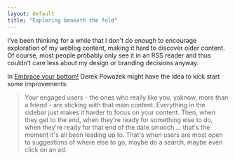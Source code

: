 ```yaml
---
layout: default
title: "Exploring beneath the fold"
---
```


I've been thinking for a while that I don't do enough to encourage
exploration of my weblog content, making it hard to discover older content. Of
course, most people probably only see it in an RSS reader and thus couldn't
care less about my design or branding decisions anyway.

In [Embrace your bottom!](http://www.powazek.com/2005/09/000540.html) Derek
Powazek might have the idea to kick start some improvements:

> Your engaged users - the ones who really like you, yaknow, more than a friend -
> are sticking with that main content. Everything in the sidebar just makes it
> harder to focus on your content. Then, when they get to the end, when they're
> ready for something else to do, when they're ready for that end of the date
> smooch ... that's the moment it's all been leading up to. That's when users are
> most open to suggestions of where else to go, maybe do a search, maybe even
> click on an ad.
